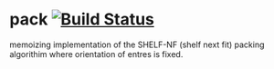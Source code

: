 pack [![Build Status](https://travis-ci.org/stefanpenner/pack.svg?branch=master)](https://travis-ci.org/stefanpenner/pack)
====

memoizing implementation of the SHELF-NF (shelf next fit) packing algorithim where orientation of entres is fixed.
